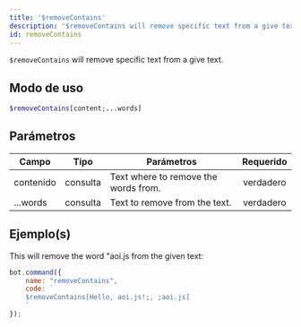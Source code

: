 ```yaml
---
title: '$removeContains'
description: '$removeContains will remove specific text from a give text.'
id: removeContains
---
```


`$removeContains` will remove specific text from a give text.

## Modo de uso

```php
$removeContains[content;...words]
```

## Parámetros

| Campo     | Tipo     | Parámetros                           | Requerido |
| --------- | -------- | ------------------------------------ |:---------:|
| contenido | consulta | Text where to remove the words from. | verdadero |
| ...words  | consulta | Text to remove from the text.        | verdadero |

## Ejemplo(s)

This will remove the word "aoi.js from the given text:

```javascript
bot.command({
    name: "removeContains",
    code: `
    $removeContains[Hello, aoi.js!;, ;aoi.js]
    `
});
```